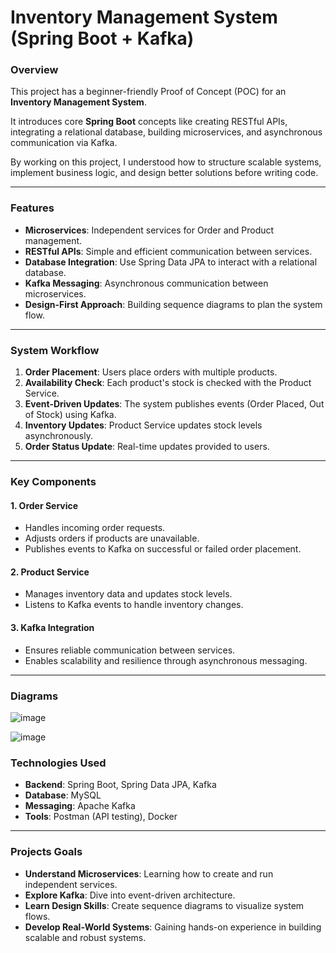 # Inventory Management System (Spring Boot + Kafka)  

### **Overview**  
This project has a beginner-friendly Proof of Concept (POC) for an **Inventory Management System**.

It introduces core **Spring Boot** concepts like creating RESTful APIs, integrating a relational database, building microservices, and asynchronous communication via Kafka.  

By working on this project, I understood how to structure scalable systems, implement business logic, and design better solutions before writing code.  

---

### **Features**  
- **Microservices**: Independent services for Order and Product management.  
- **RESTful APIs**: Simple and efficient communication between services.  
- **Database Integration**: Use Spring Data JPA to interact with a relational database.  
- **Kafka Messaging**: Asynchronous communication between microservices.  
- **Design-First Approach**: Building sequence diagrams to plan the system flow.  

---

### **System Workflow**  
1. **Order Placement**: Users place orders with multiple products.  
2. **Availability Check**: Each product's stock is checked with the Product Service.  
3. **Event-Driven Updates**: The system publishes events (Order Placed, Out of Stock) using Kafka.  
4. **Inventory Updates**: Product Service updates stock levels asynchronously.  
5. **Order Status Update**: Real-time updates provided to users.  

---

### **Key Components**  

#### 1. **Order Service**  
- Handles incoming order requests.  
- Adjusts orders if products are unavailable.  
- Publishes events to Kafka on successful or failed order placement.  

#### 2. **Product Service**  
- Manages inventory data and updates stock levels.  
- Listens to Kafka events to handle inventory changes.  

#### 3. **Kafka Integration**  
- Ensures reliable communication between services.  
- Enables scalability and resilience through asynchronous messaging.  

---

### **Diagrams**

![image](https://github.com/user-attachments/assets/8edbb125-aea5-45e7-b6ed-2d4feef9167b)



![image](https://github.com/user-attachments/assets/8a199895-f7cf-4435-baec-652148fbfb6d)


### **Technologies Used**  
- **Backend**: Spring Boot, Spring Data JPA, Kafka  
- **Database**: MySQL  
- **Messaging**: Apache Kafka  
- **Tools**: Postman (API testing), Docker 

---

### **Projects Goals**  
- **Understand Microservices**: Learning how to create and run independent services.  
- **Explore Kafka**: Dive into event-driven architecture.  
- **Learn Design Skills**: Create sequence diagrams to visualize system flows.  
- **Develop Real-World Systems**: Gaining hands-on experience in building scalable and robust systems.  


